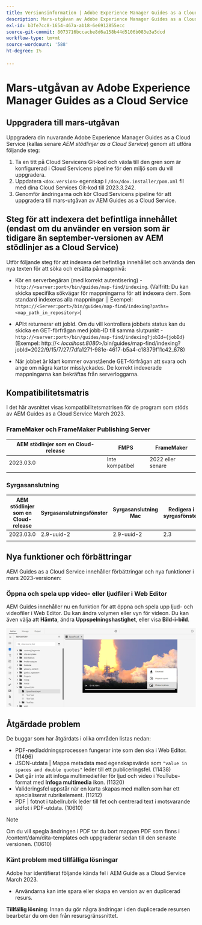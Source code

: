 ```yaml
---
title: Versionsinformation | Adobe Experience Manager Guides as a Cloud Service, mars 2023-utgåvan
description: Mars-utgåvan av Adobe Experience Manager Guides as a Cloud Service
exl-id: b3fe7cc8-1654-467a-ab18-6e6912855ecc
source-git-commit: 8073716bccacbe8d6a158b44d5106b083e3a5dcd
workflow-type: tm+mt
source-wordcount: '588'
ht-degree: 1%

---
```


# Mars-utgåvan av Adobe Experience Manager Guides as a Cloud Service

## Uppgradera till mars-utgåvan

Uppgradera din nuvarande Adobe Experience Manager Guides as a Cloud Service (kallas senare *AEM stödlinjer as a Cloud Service*) genom att utföra följande steg:
1. Ta en titt på Cloud Servicens Git-kod och växla till den gren som är konfigurerad i Cloud Servicens pipeline för den miljö som du vill uppgradera.
2. Uppdatera `<dox.version>` egenskap i `/dox/dox.installer/pom.xml` fil med dina Cloud Services Git-kod till 2023.3.242.
3. Genomför ändringarna och kör Cloud Servicens pipeline för att uppgradera till mars-utgåvan av AEM Guides as a Cloud Service.

## Steg för att indexera det befintliga innehållet (endast om du använder en version som är tidigare än september-versionen av AEM stödlinjer as a Cloud Service)

Utför följande steg för att indexera det befintliga innehållet och använda den nya texten för att söka och ersätta på mappnivå:

* Kör en serverbegäran (med korrekt autentisering) - `http://<server:port>/bin/guides/map-find/indexing`.
(Valfritt: Du kan skicka specifika sökvägar för mappningarna för att indexera dem. Som standard indexeras alla mappningar || Exempel: `https://<Server:port>/bin/guides/map-find/indexing?paths=<map_path_in_repository>`)

* API:t returnerar ett jobId. Om du vill kontrollera jobbets status kan du skicka en GET-förfrågan med jobb-ID till samma slutpunkt - `http://<server:port>/bin/guides/map-find/indexing?jobId={jobId}`
(Exempel: http://&lt;
_localhost:8080_>/bin/guides/map-find/indexing?jobId=2022/9/15/7/27/7dfa1271-981e-4617-b5a4-c18379f11c42_678)

* När jobbet är klart kommer ovanstående GET-förfrågan att svara och ange om några kartor misslyckades. De korrekt indexerade mappningarna kan bekräftas från serverloggarna.

## Kompatibilitetsmatris

I det här avsnittet visas kompatibilitetsmatrisen för de program som stöds av AEM Guides as a Cloud Service March 2023.

### FrameMaker och FrameMaker Publishing Server

| AEM stödlinjer som en Cloud-release | FMPS | FrameMaker |
| --- | --- | --- |
| 2023.03.0 | Inte kompatibel | 2022 eller senare |
|  |  |  |


### Syrgasanslutning

| AEM stödlinjer som en Cloud-release | Syrgasanslutningsfönster | Syrgasanslutning Mac | Redigera i syrgasfönster | Redigera i Syrgas Mac |
| --- | --- | --- | --- | --- |
| 2023.03.0 | 2.9-uuid-2 | 2.9-uuid-2 | 2.3 | 2.3 |
|  |  |  |  |


## Nya funktioner och förbättringar

AEM Guides as a Cloud Service innehåller förbättringar och nya funktioner i mars 2023-versionen:

### Öppna och spela upp video- eller ljudfiler i Web Editor

AEM Guides innehåller nu en funktion för att öppna och spela upp ljud- och videofiler i Web Editor. Du kan ändra volymen eller vyn för videon. Du kan även välja att **Hämta**, ändra **Uppspelningshastighet**, eller visa **Bild-i-bild**.

<img src="assets/video-web-editor.png" alt="spela upp video" width="600">


## Åtgärdade problem

De buggar som har åtgärdats i olika områden listas nedan:

* PDF-nedladdningsprocessen fungerar inte som den ska i Web Editor. (11496)
* JSON-utdata | Mappa metadata med egenskapsvärde som `"value in spaces and double quotes"` leder till ett publiceringsfel. (11438)
* Det går inte att infoga multimediefiler för ljud och video i YouTube-format med **Infoga multimedia** ikon. (11320)
* Valideringsfel uppstår när en karta skapas med mallen som har ett specialiserat rubrikelement. (11212)
* PDF | fotnot i tabellrubrik leder till fet och centrerad text i motsvarande sidfot i PDF-utdata. (10610)
>[!NOTE]
>
>Om du vill spegla ändringen i PDF tar du bort mappen PDF som finns i /content/dam/dita-templates och uppgraderar sedan till den senaste versionen. (10610)

### Känt problem med tillfälliga lösningar

Adobe har identifierat följande kända fel i AEM Guide as a Cloud Service March 2023.

* Användarna kan inte spara eller skapa en version av en duplicerad resurs.

**Tillfällig lösning**: Innan du gör några ändringar i den duplicerade resursen bearbetar du om den från resursgränssnittet.

